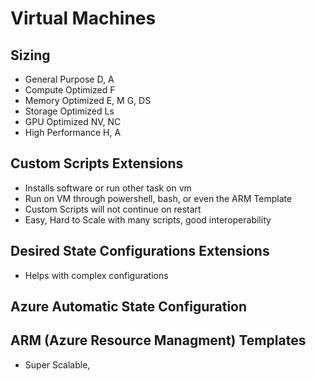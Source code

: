 # Virtual Machines


## Sizing

- General Purpose D, A
- Compute Optimized F
- Memory Optimized E, M G, DS
- Storage Optimized Ls
- GPU Optimized NV, NC
- High Performance H, A


## Custom Scripts Extensions
- Installs software or run other task on vm
- Run on VM through powershell, bash, or even the ARM Template
- Custom Scripts will not continue on restart
- Easy, Hard to Scale with many scripts, good interoperability


## Desired State Configurations Extensions
- Helps with complex configurations

## Azure Automatic State Configuration


## ARM (Azure Resource Managment) Templates
- Super Scalable, 
